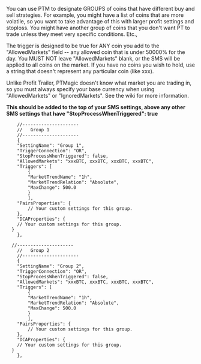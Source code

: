 You can use PTM to designate GROUPS of coins that have different buy and sell strategies.  For example, you might have a list of coins that are more volatile, so you want to take advantage of this with larger profit settings and stoploss.  You might have another group of coins that you don't want PT to trade unless they meet very specific conditions.  Etc.,

The trigger is designed to be true for ANY coin you add to the "AllowedMarkets" field -- any allowed coin that is under 50000% for the day. You MUST NOT leave "AllowedMarkets" blank, or the SMS will be applied to all coins on the market. If you have no coins you wish to hold, use a string that doesn't represent any particular coin (like xxx).

Unlike Profit Trailer, PTMagic doesn't know what market you are trading in, so you must always specify your base currency when using "AllowedMarkets" or "IgnoredMarkets". See the wiki for more information.

**This should be added to the top of your SMS settings, above any other SMS settings that have "StopProcessWhenTriggered": true**


````
	//---------------------
	//   Group 1
	//---------------------
	{
	"SettingName": "Group 1",
	"TriggerConnection": "OR",
	"StopProcessWhenTriggered": false,
	"AllowedMarkets": "xxxBTC, xxxBTC, xxxBTC, xxxBTC",
	"Triggers": [
		{
		"MarketTrendName": "1h",
		"MarketTrendRelation": "Absolute",
		"MaxChange": 500.0
		}
		],
	"PairsProperties": {
		// Your custom settings for this group.
	},
	"DCAProperties": {
    // Your custom settings for this group.
  }
	},
  
  //---------------------
	//   Group 2
	//---------------------
	{
	"SettingName": "Group 2",
	"TriggerConnection": "OR",
	"StopProcessWhenTriggered": false,
	"AllowedMarkets": "xxxBTC, xxxBTC, xxxBTC, xxxBTC",
	"Triggers": [
		{
		"MarketTrendName": "1h",
		"MarketTrendRelation": "Absolute",
		"MaxChange": 500.0
		}
		],
	"PairsProperties": {
		// Your custom settings for this group.
	},
	"DCAProperties": {
    // Your custom settings for this group.
  }
	},
  ````
